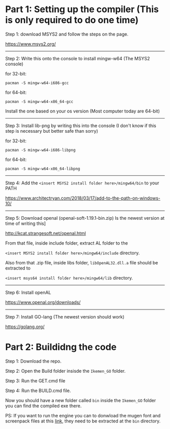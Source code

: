 # Part 1: Setting up the compiler (This is only required to do one time)

Step 1: download MSYS2 and follow the steps on the page.

https://www.msys2.org/

--------------------------------------------------------------------------------------------------------------------------------------------

Step 2: Write this onto the console to install mingw-w64 (The MSYS2 console)

for 32-bit:

`pacman -S mingw-w64-i686-gcc`

for 64-bit:

`pacman -S mingw-w64-x86_64-gcc`

Install the one based on your os version (Most computer today are 64-bit)

--------------------------------------------------------------------------------------------------------------------------------------------

Step 3: Install lib-png by writing this into the console (I don't know if this step is necessary but better safe than sorry)

for 32-bit:

`pacman -S mingw-w64-i686-libpng`

for 64-bit:

`pacman -S mingw-w64-x86_64-libpng`

--------------------------------------------------------------------------------------------------------------------------------------------

Step 4: Add the `<insert MSYS2 install folder here>/mingw64/bin` to your PATH

https://www.architectryan.com/2018/03/17/add-to-the-path-on-windows-10/

--------------------------------------------------------------------------------------------------------------------------------------------

Step 5: Download openal (openal-soft-1.19.1-bin.zip) Is the newest version at time of writing this]

http://kcat.strangesoft.net/openal.html

From that file, inside include folder, extract AL folder to the

`<insert MSYS2 install folder here>/mingw64/include` directory.

Also from that .zip file, inside libs folder, `libOpenAL32.dll.a` file should be extracted to

`<insert msys64 install folder here>/mingw64/lib` directory.

--------------------------------------------------------------------------------------------------------------------------------------------

Step 6: Install openAL

https://www.openal.org/downloads/

--------------------------------------------------------------------------------------------------------------------------------------------

Step 7: Install GO-lang (The newest version should work)

https://golang.org/

# Part 2: Buildidng the code

Step 1: Download the repo.

Step 2: Open the Build folder insisde the `Ikemen_GO` folder.

Step 3: Run the GET.cmd file

Step 4: Run the BUILD.cmd file.

Now you should have a new folder called `bin` inside the `Ikemen_GO` folder you can find the compiled exe there.

PS: If you want to run the engine you can to donwload the mugen font and screenpack files at this [link](https://drive.google.com/uc?export=download&amp;id=16p6rx_WXyJdqAHU3KPaArYc62lo4FJna),
they need to be extracted at the `bin` directory.